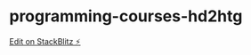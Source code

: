 # programming-courses-hd2htg

[Edit on StackBlitz ⚡️](https://stackblitz.com/edit/programming-courses-hd2htg)